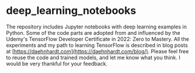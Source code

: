 # deep_learning_notebooks
The repository includes Jupyter notebooks with deep learning examples in Python.
Some of the code parts are adopted from and influenced by the Udemy's TensorFlow Developer Certificate in 2022: Zero to Mastery.
All the experiments and my path to learning TensorFlow is described in blog posts at 
[https://daehnhardt.com](https://daehnhardt.com/blog/).
Please feel free to reuse the code and trained models, and let me know what you think.
I would be very thankful for your feedback.
